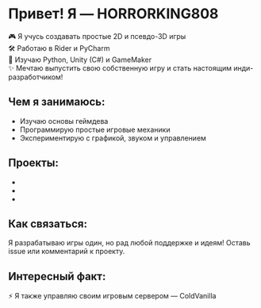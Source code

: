 # Привет! Я — HORRORKING808

🎮 Я учусь создавать простые 2D и псевдо-3D игры  
🛠 Работаю в Rider и PyCharm  
🧠 Изучаю Python, Unity (C#) и GameMaker  
✨ Мечтаю выпустить свою собственную игру и стать настоящим инди-разработчиком!

## Чем я занимаюсь:
- Изучаю основы геймдева
- Программирую простые игровые механики
- Экспериментирую с графикой, звуком и управлением

## Проекты:
- 
- 
- 

## Как связаться:
Я разрабатываю игры один, но рад любой поддержке и идеям! Оставь issue или комментарий к проекту.

## Интересный факт:
⚡ Я также управляю своим игровым сервером — ColdVanilla

